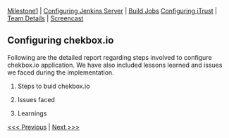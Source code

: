 [Milestone1](README.md) | [Configuring Jenkins Server](Jenkins.md) | [Build Jobs](JenkinsJobBuilder.md)
[Configuring iTrust](ITrust.md) | [Team Details](Team.md) | [Screencast](Screencast.md)

Configuring chekbox.io
----------------------------------

Following are the detailed report regarding steps involved to configure chekbox.io application. We have also included lessons learned and issues we faced during the implementation.

1. Steps to buid chekbox.io

2. Issues faced

3. Learnings

[<<< Previous](JenkinsJobBuilder.md) | [Next >>>](ITrust.md)